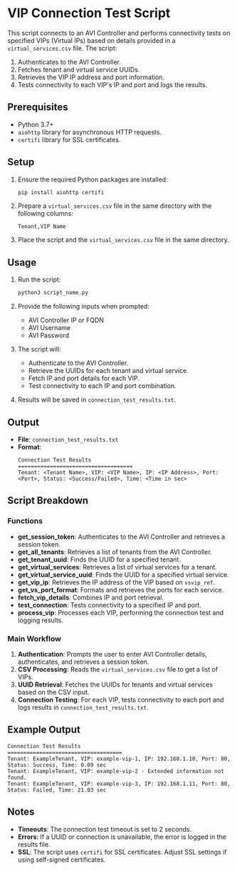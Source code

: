 
# VIP Connection Test Script

This script connects to an AVI Controller and performs connectivity tests on specified VIPs (Virtual IPs) based on details provided in a `virtual_services.csv` file. The script:
1. Authenticates to the AVI Controller.
2. Fetches tenant and virtual service UUIDs.
3. Retrieves the VIP IP address and port information.
4. Tests connectivity to each VIP's IP and port and logs the results.

## Prerequisites

- Python 3.7+
- `aiohttp` library for asynchronous HTTP requests.
- `certifi` library for SSL certificates.

## Setup

1. Ensure the required Python packages are installed:
   ```bash
   pip install aiohttp certifi
   ```

2. Prepare a `virtual_services.csv` file in the same directory with the following columns:
   ```
   Tenant,VIP Name
   ```

3. Place the script and the `virtual_services.csv` file in the same directory.

## Usage

1. Run the script:
   ```bash
   python3 script_name.py
   ```

2. Provide the following inputs when prompted:
   - AVI Controller IP or FQDN
   - AVI Username
   - AVI Password

3. The script will:
   - Authenticate to the AVI Controller.
   - Retrieve the UUIDs for each tenant and virtual service.
   - Fetch IP and port details for each VIP.
   - Test connectivity to each IP and port combination.

4. Results will be saved in `connection_test_results.txt`.

## Output

- **File**: `connection_test_results.txt`
- **Format**:
  ```
  Connection Test Results
  ====================================
  Tenant: <Tenant Name>, VIP: <VIP Name>, IP: <IP Address>, Port: <Port>, Status: <Success/Failed>, Time: <Time in sec>
  ```

## Script Breakdown

### Functions

- **get_session_token**: Authenticates to the AVI Controller and retrieves a session token.
- **get_all_tenants**: Retrieves a list of tenants from the AVI Controller.
- **get_tenant_uuid**: Finds the UUID for a specified tenant.
- **get_virtual_services**: Retrieves a list of virtual services for a tenant.
- **get_virtual_service_uuid**: Finds the UUID for a specified virtual service.
- **get_vip_ip**: Retrieves the IP address of the VIP based on `vsvip_ref`.
- **get_vs_port_format**: Formats and retrieves the ports for each service.
- **fetch_vip_details**: Combines IP and port retrieval.
- **test_connection**: Tests connectivity to a specified IP and port.
- **process_vip**: Processes each VIP, performing the connection test and logging results.

### Main Workflow

1. **Authentication**: Prompts the user to enter AVI Controller details, authenticates, and retrieves a session token.
2. **CSV Processing**: Reads the `virtual_services.csv` file to get a list of VIPs.
3. **UUID Retrieval**: Fetches the UUIDs for tenants and virtual services based on the CSV input.
4. **Connection Testing**: For each VIP, tests connectivity to each port and logs results in `connection_test_results.txt`.

## Example Output

```
Connection Test Results
====================================
Tenant: ExampleTenant, VIP: example-vip-1, IP: 192.168.1.10, Port: 80, Status: Success, Time: 0.09 sec
Tenant: ExampleTenant, VIP: example-vip-2 - Extended information not found.
Tenant: ExampleTenant, VIP: example-vip-3, IP: 192.168.1.11, Port: 80, Status: Failed, Time: 21.03 sec
```

## Notes

- **Timeouts**: The connection test timeout is set to 2 seconds.
- **Errors**: If a UUID or connection is unavailable, the error is logged in the results file.
- **SSL**: The script uses `certifi` for SSL certificates. Adjust SSL settings if using self-signed certificates.

